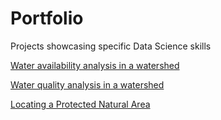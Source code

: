 # Portfolio
Projects showcasing specific Data Science skills


[Water availability analysis in a watershed](https://sergiolopezolvera.netlify.app/blog/2022-07-02-water-quality/)


[Water quality analysis in a watershed](https://sergiolopezolvera.netlify.app/blog/2022-07-02-water-availability/)


[Locating a Protected Natural Area](https://sergiolopezolvera.netlify.app/blog/2022-07-02-protected-natural-area-location/)

